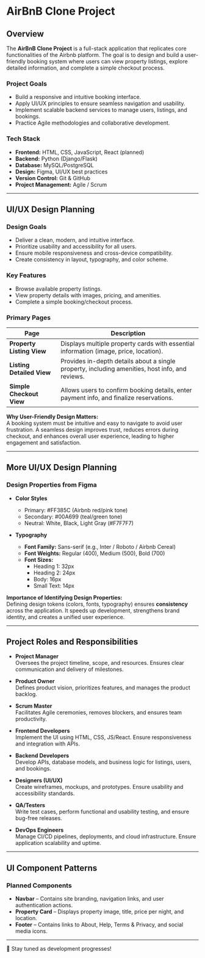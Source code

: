 # AirBnB Clone Project

## Overview
The **AirBnB Clone Project** is a full-stack application that replicates core functionalities of the Airbnb platform. The goal is to design and build a user-friendly booking system where users can view property listings, explore detailed information, and complete a simple checkout process.  

### Project Goals
- Build a responsive and intuitive booking interface.  
- Apply UI/UX principles to ensure seamless navigation and usability.  
- Implement scalable backend services to manage users, listings, and bookings.  
- Practice Agile methodologies and collaborative development.  

### Tech Stack
- **Frontend:** HTML, CSS, JavaScript, React (planned)  
- **Backend:** Python (Django/Flask)  
- **Database:** MySQL/PostgreSQL  
- **Design:** Figma, UI/UX best practices  
- **Version Control:** Git & GitHub  
- **Project Management:** Agile / Scrum  

---

## UI/UX Design Planning

### Design Goals
- Deliver a clean, modern, and intuitive interface.  
- Prioritize usability and accessibility for all users.  
- Ensure mobile responsiveness and cross-device compatibility.  
- Create consistency in layout, typography, and color scheme.  

### Key Features
- Browse available property listings.  
- View property details with images, pricing, and amenities.  
- Complete a simple booking/checkout process.  

### Primary Pages

| Page                  | Description                                                                 |
|-----------------------|-----------------------------------------------------------------------------|
| **Property Listing View** | Displays multiple property cards with essential information (image, price, location). |
| **Listing Detailed View** | Provides in-depth details about a single property, including amenities, host info, and reviews. |
| **Simple Checkout View**  | Allows users to confirm booking details, enter payment info, and finalize reservations. |

**Why User-Friendly Design Matters:**  
A booking system must be intuitive and easy to navigate to avoid user frustration. A seamless design improves trust, reduces errors during checkout, and enhances overall user experience, leading to higher engagement and satisfaction.

---

## More UI/UX Design Planning

### Design Properties from Figma

- **Color Styles**  
  - Primary: #FF385C (Airbnb red/pink tone)  
  - Secondary: #00A699 (teal/green tone)  
  - Neutral: White, Black, Light Gray (#F7F7F7)  

- **Typography**  
  - **Font Family:** Sans-serif (e.g., Inter / Roboto / Airbnb Cereal)  
  - **Font Weights:** Regular (400), Medium (500), Bold (700)  
  - **Font Sizes:**  
    - Heading 1: 32px  
    - Heading 2: 24px  
    - Body: 16px  
    - Small Text: 14px  

**Importance of Identifying Design Properties:**  
Defining design tokens (colors, fonts, typography) ensures **consistency** across the application. It speeds up development, strengthens brand identity, and creates a unified user experience.

---

## Project Roles and Responsibilities

- **Project Manager**  
  Oversees the project timeline, scope, and resources. Ensures clear communication and delivery of milestones.  

- **Product Owner**  
  Defines product vision, prioritizes features, and manages the product backlog.  

- **Scrum Master**  
  Facilitates Agile ceremonies, removes blockers, and ensures team productivity.  

- **Frontend Developers**  
  Implement the UI using HTML, CSS, JS/React. Ensure responsiveness and integration with APIs.  

- **Backend Developers**  
  Develop APIs, database models, and business logic for listings, users, and bookings.  

- **Designers (UI/UX)**  
  Create wireframes, mockups, and prototypes. Ensure usability and accessibility standards.  

- **QA/Testers**  
  Write test cases, perform functional and usability testing, and ensure bug-free releases.  

- **DevOps Engineers**  
  Manage CI/CD pipelines, deployments, and cloud infrastructure. Ensure application scalability and uptime.  

---

## UI Component Patterns

### Planned Components
- **Navbar** – Contains site branding, navigation links, and user authentication actions.  
- **Property Card** – Displays property image, title, price per night, and location.  
- **Footer** – Contains links to About, Help, Terms & Privacy, and social media icons.  

---

🚀 Stay tuned as development progresses!
